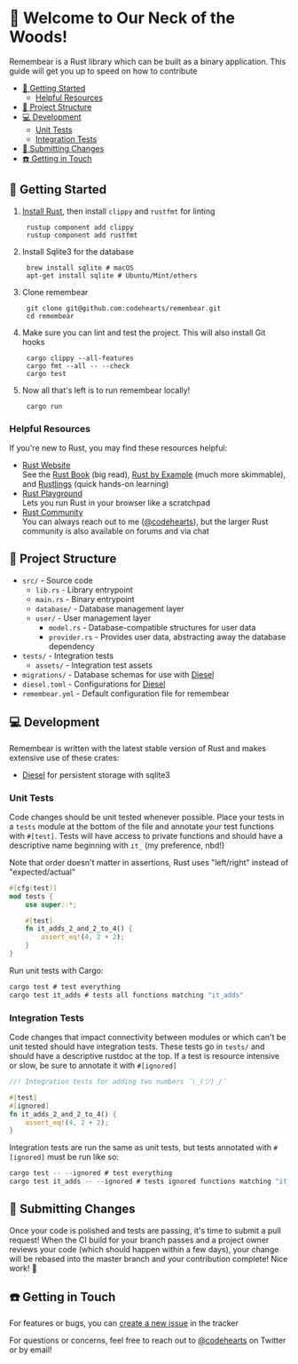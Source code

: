 # :bear: Welcome to Our Neck of the Woods!

Remembear is a Rust library which can be built as a binary application. This guide will get you up to speed on how to contribute

- [:star2: Getting Started](#star2-getting-started)
  - [Helpful Resources](#helpful-resources)
- [:herb: Project Structure](#herb-project-structure)
- [:computer: Development](#computer-development)
  - [Unit Tests](#unit-tests)
  - [Integration Tests](#integration-tests)
- [:incoming_envelope: Submitting Changes](#incoming_envelope-submitting-changes)
- [:phone: Getting in Touch](#phone-getting-in-touch)

## :star2: Getting Started

1. [Install Rust](https://www.rust-lang.org/tools/install), then install `clippy` and `rustfmt` for linting

        rustup component add clippy
        rustup component add rustfmt
1. Install Sqlite3 for the database

        brew install sqlite # macOS
        apt-get install sqlite # Ubuntu/Mint/others
1. Clone remembear

        git clone git@github.com:codehearts/remembear.git
        cd remembear
1. Make sure you can lint and test the project. This will also install Git hooks

        cargo clippy --all-features
        cargo fmt --all -- --check
        cargo test
1. Now all that's left is to run remembear locally!

        cargo run

### Helpful Resources

If you're new to Rust, you may find these resources helpful:

- [Rust Website](https://www.rust-lang.org/learn)  
  See the [Rust Book](https://doc.rust-lang.org/book/) (big read), [Rust by Example](https://doc.rust-lang.org/stable/rust-by-example/) (much more skimmable), and [Rustlings](https://github.com/rust-lang/rustlings/) (quick hands-on learning)
- [Rust Playground](https://play.rust-lang.org)  
  Lets you run Rust in your browser like a scratchpad
- [Rust Community](https://www.rust-lang.org/community)  
  You can always reach out to me ([@codehearts](https://github.com/codehearts)), but the larger Rust community is also available on forums and via chat

## :herb: Project Structure

- `src/` - Source code
  - `lib.rs` - Library entrypoint
  - `main.rs` - Binary entrypoint 
  - `database/` - Database management layer
  - `user/` - User management layer
    - `model.rs` - Database-compatible structures for user data
    - `provider.rs` - Provides user data, abstracting away the database dependency
- `tests/` - Integration tests
  - `assets/` - Integration test assets
- `migrations/` - Database schemas for use with [Diesel](http://diesel.rs)
- `diesel.toml` - Configurations for [Diesel](http://diesel.rs)
- `remembear.yml` - Default configuration file for remembear

## :computer: Development

Remembear is written with the latest stable version of Rust and makes extensive use of these crates:

- [Diesel](http://diesel.rs) for persistent storage with sqlite3

### Unit Tests

Code changes should be unit tested whenever possible. Place your tests in a `tests` module at the bottom of the file and annotate your test functions with `#[test]`. Tests will have access to private functions and should have a descriptive name beginning with `it_` (my preference, nbd!)

Note that order doesn't matter in assertions, Rust uses "left/right" instead of "expected/actual"

```rust
#[cfg(test)]
mod tests {
    use super::*;

    #[test]
    fn it_adds_2_and_2_to_4() {
        assert_eq!(4, 2 + 2);
    }
}
```

Run unit tests with Cargo:

```rust
cargo test # test everything
cargo test it_adds # tests all functions matching "it_adds"
```

### Integration Tests

Code changes that impact connectivity between modules or which can't be unit tested should have integration tests. These tests go in `tests/` and should have a descriptive rustdoc at the top. If a test is resource intensive or slow, be sure to annotate it with `#[ignored]`

```rust
//! Integration tests for adding two numbers ¯\_(ツ)_/¯

#[test]
#[ignored]
fn it_adds_2_and_2_to_4() {
    assert_eq!(4, 2 + 2);
}
```

Integration tests are run the same as unit tests, but tests annotated with `#[ignored]` must be run like so:

```rust
cargo test -- --ignored # test everything
cargo test it_adds -- --ignored # tests ignored functions matching "it_adds"
```

## :incoming_envelope: Submitting Changes

Once your code is polished and tests are passing, it's time to submit a pull request! When the CI build for your branch passes and a project owner reviews your code (which should happen within a few days), your change will be rebased into the master branch and your contribution complete! Nice work! :sparkling_heart:

## :phone: Getting in Touch

For features or bugs, you can [create a new issue](https://github.com/codehearts/remembear/issues/new) in the tracker

For questions or concerns, feel free to reach out to [@codehearts](https://twitter.com/codehearts) on Twitter or by email!

